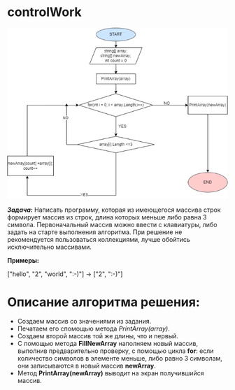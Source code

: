 # controlWork

![alt text](https://github.com/Sicrown/controlWork/blob/main/Diagram.png?raw=true)

***_Задача:_*** Написать программу, которая из имеющегося массива строк формирует массив из строк, длина которых меньше либо равна 3 символа. Первоначальный массив можно ввести с клавиатуры, либо задать на старте выполнения алгоритма. При решение не рекомендуется пользоваться коллекциями, лучше обойтись исключительно массивами.

**Примеры:**

["hello", "2", "world", ":-)"] -> ["2", ":-)"]


# Описание алгоритма решения:

- Создаем массив со значениями из задания.
- Печатаем его спомощью метода *PrintArray(array)*.
- Cоздаем второй массив той же длины, что и первый.
- С помощью метода **FillNewArray** наполняем новый массив, выполнив предварительно проверку, с помощью цикла **for**: если количество символов в элементе меньше, либо равно 3 символам, они записываются в новый массив **newArray**.
- Метод **PrintArray(newArray)** выводит на экран получившийся массив.
